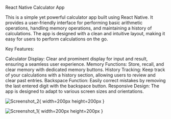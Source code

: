 React Native Calculator App

This is a simple yet powerful calculator app built using React Native. It provides a user-friendly interface for performing basic arithmetic operations, handling memory operations, and maintaining a history of calculations. The app is designed with a clean and intuitive layout, making it easy for users to perform calculations on the go.

Key Features:

Calculator Display: Clear and prominent display for input and result, ensuring a seamless user experience.
Memory Functions: Store, recall, and clear memory with dedicated memory buttons.
History Tracking: Keep track of your calculations with a history section, allowing users to review and clear past entries.
Backspace Function: Easily correct mistakes by removing the last entered digit with the backspace button.
Responsive Design: The app is designed to adapt to various screen sizes and orientations.

![Screenshot_2](https://github.com/NadunAnsanayaka/Calculator-app-using-ReactNative/assets/85428478/83c42a9c-b072-4297-a599-35ea636dee60){ width=200px height=200px }

![Screenshot_1](https://github.com/NadunAnsanayaka/Calculator-app-using-ReactNative/assets/85428478/a9589cb0-4614-4f79-a418-449605cacf99){ width=200px height=200px }
